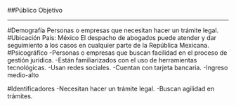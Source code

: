 ##Público Objetivo
___
#Demografía
Personas o empresas que necesitan hacer un trámite legal.
#Ubicación
País: México
El despacho de abogados puede atender y dar seguimiento a los casos en cualquier parte de la República Mexicana.
#Psicográfico
-Personas o empresas que buscan facilidad en el proceso de gestión jurídica.
-Están familiarizados con el uso de herramientas tecnológicas.
-Usan redes sociales.
-Cuentan con tarjeta bancaria.
-Ingreso medio-alto

#Identificadores
-Necesitan hacer un trámite legal.
-Buscan agilidad en trámites.
